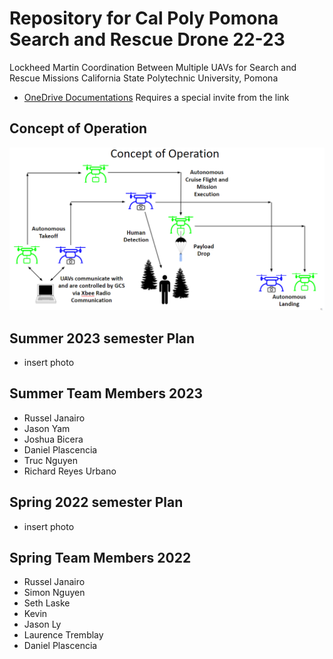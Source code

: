 # Repository for Cal Poly Pomona Search and Rescue Drone 22-23

Lockheed Martin Coordination Between Multiple UAVs for Search and Rescue Missions
California State Polytechnic University, Pomona
* [OneDrive Documentations](https://livecsupomona-my.sharepoint.com/:f:/g/personal/nurieva_cpp_edu/EnETrrzB_6pPhO22BfIuog8B9ay9SjD1VGuSQGLWD2Wbcw?e=OsX7tr)
Requires a special invite from the link
## Concept of Operation
![alt text](https://github.com/rjanairo/Lockheed-Martin-SAR/blob/main/Images/conceptOperation.png?raw=true)
## Summer 2023 semester Plan
* insert photo

## Summer Team Members 2023
* Russel Janairo
* Jason Yam
* Joshua Bicera
* Daniel Plascencia
* Truc Nguyen
* Richard Reyes Urbano




## Spring 2022 semester Plan
* insert photo

## Spring Team Members 2022
* Russel Janairo
* Simon Nguyen
* Seth Laske
* Kevin 
* Jason Ly
* Laurence Tremblay
* Daniel Plascencia
